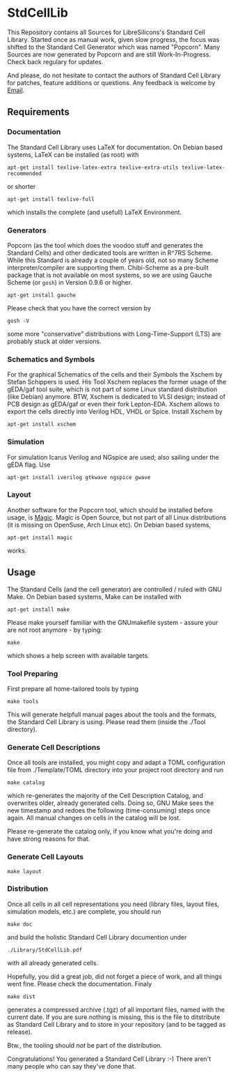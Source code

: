 # StdCellLib

This Repository contains all Sources for LibreSilicons's Standard Cell Library.
Started once as manual work, given slow progress, the focus was shifted to the Standard Cell Generator which was named "Popcorn".
Many Sources are now generated by Popcorn and are still Work-In-Progress.
Check back regulary for updates.

And please, do not hesitate to contact the authors of Standard Cell Library for patches, feature additions or questions.
Any feedback is welcome by [Email](mailto://stdcelllib@nospam.chipforge.org "stdcelllib@nospam.chipforge.org").

## Requirements

### Documentation

The Standard Cell Library uses LaTeX for documentation. On Debian based systems, LaTeX can be installed (as root) with

```
apt-get install texlive-latex-extra texlive-extra-utils texlive-latex-recommended
```

or shorter

```
apt-get install texlive-full
```

which installs the complete (and usefull) LaTeX Environment.

### Generators

Popcorn (as the tool which does the voodoo stuff and generates the Standard Cells) and other dedicated tools are written in R^7RS Scheme. While this Standard is already a couple of years old, not so many Scheme interpreter/compiler are supporting them. Chibi-Scheme as a pre-built package that is not available on most systems, so we are using Gauche Scheme (or `gosh`) in Version 0.9.6 or higher.

```
apt-get install gauche
```

Please check that you have the correct version by

```
gosh -V
```

some more "conservative" distributions with Long-Time-Support (LTS) are probably stuck at older versions.

### Schematics and Symbols

For the graphical Schematics of the cells and their Symbols the Xschem by Stefan Schippers is used. His Tool Xschem replaces the former usage of the gEDA/gaf tool suite, which is not part of some Linux standard distribution (like Debian) anymore. BTW, Xschem is dedicated to VLSI design; instead of PCB design as gEDA/gaf or even their fork Lepton-EDA. Xschem allows to export the cells directly into Verilog HDL, VHDL or Spice. Install Xschem by

```
apt-get install xschem
```

### Simulation

For simulation Icarus Verilog and NGspice are used; also sailing under the gEDA flag. Use

```
apt-get install iverilog gtkwave ngspice gwave
```

### Layout

Another software for the Popcorn tool, which should be installed before usage, is [Magic](http://opencircuitdesign.com/magic "http://opencircuitdesign.com/magic"). Magic is Open Source, but not part of all Linux distributions (it is missing on OpenSuse, Arch Linux etc). On Debian based systems,

```
apt-get install magic
```

works.

## Usage

The Standard Cells (and the cell generator) are controlled / ruled with GNU Make. On Debian based systems, Make can be installed with

```
apt-get install make
```

Please make yourself familiar with the GNUmakefile system - assure your are not root anymore - by typing:

```
make
```

which shows a help screen with available targets.

### Tool Preparing

First prepare all home-tailored tools by typing

```
make tools
```

This will generate helpfull manual pages about the tools and the formats, the Standard Cell Library is using. Please read them (inside the ./Tool directory).

### Generate Cell Descriptions

Once all tools are installed, you might copy and adapt a TOML configuration file from ./Template/TOML directory into your project root directory and run

```
make catalog
```

which re-generates the majority of the Cell Description Catalog, and overwrites older, already generated cells. Doing so, GNU Make sees the new timestamp and redoes the following (time-consuming) steps once again. All manual changes on cells in the catalog will be lost.

Please re-generate the catalog only, if you know what you're doing and have strong reasons for that.

### Generate Cell Layouts

```
make layout
```

### Distribution

Once all cells in all cell representations you need (library files, layout files, simulation models, etc.) are complete, you should run

```
make doc
```

and build the holistic Standard Cell Library documention under

```
./Library/StdCellLib.pdf
```

with all already generated cells.

Hopefully, you did a great job, did not forget a piece of work, and all things went fine. Please check the documentation. Finaly

```
make dist
```

generates a compressed archive (.tgz) of all important files, named with the current date. If you are sure nothing is missing, this is the file to ditstribute as Standard Cell Library and to store in your repository (and to be tagged as release).

Btw., the tooling should *not* be part of the distribution.

Congratulations! You generated a Standard Cell Library :-) There aren't many people who can say they've done that.
